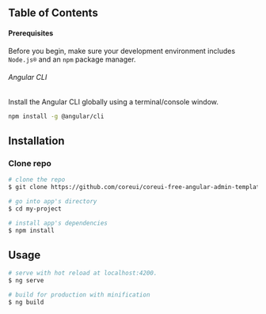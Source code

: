 
## Table of Contents

#### Prerequisites
Before you begin, make sure your development environment includes `Node.js®` and an `npm` package manager.

###### Angular CLI
Install the Angular CLI globally using a terminal/console window.
```bash
npm install -g @angular/cli
```
## Installation

### Clone repo

``` bash
# clone the repo
$ git clone https://github.com/coreui/coreui-free-angular-admin-template.git my-project

# go into app's directory
$ cd my-project

# install app's dependencies
$ npm install
```

## Usage

``` bash
# serve with hot reload at localhost:4200.
$ ng serve

# build for production with minification
$ ng build
```



